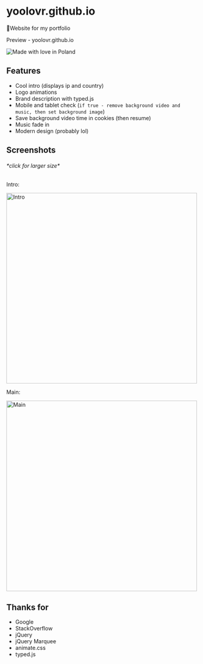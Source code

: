 # yoolovr.github.io
💸Website for my portfolio

Preview - yoolovr.github.io

![Made with love in Poland](https://madewithlove.now.sh/pl?heart=true)

## Features
* Cool intro (displays ip and country)
* Logo animations
* Brand description with typed.js
* Mobile and tablet check (`if true - remove background video and music, then set background image`)
* Save background video time in cookies (then resume)
* Music fade in
* Modern design (probably lol)

## Screenshots
###### \*click for larger size\*
Intro:

[<img width="500" src="https://imgur.com/DvjbxvY.png" alt="Intro">](https://imgur.com/DvjbxvY.png)

Main:

[<img width="500" src="https://imgur.com/TWWa6Nx.png" alt="Main">](https://imgur.com/TWWa6Nx.png)

## Thanks for
* Google
* StackOverflow
* jQuery
* jQuery Marquee
* animate.css
* typed.js
